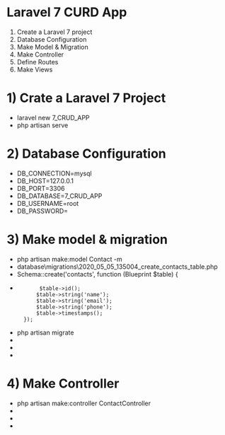 # Laravel 7 CURD App
1. Create a Laravel 7 project
2. Database Configuration
3. Make Model & Migration
4. Make Controller
5. Define Routes
6. Make Views
# 1) Crate a Laravel 7 Project

- laravel new 7_CRUD_APP
- php artisan serve
# 2) Database Configuration
- DB_CONNECTION=mysql
- DB_HOST=127.0.0.1
- DB_PORT=3306
- DB_DATABASE=7_CRUD_APP
- DB_USERNAME=root
- DB_PASSWORD=
# 3) Make model & migration
- php artisan make:model Contact -m
- database\migrations\2020_05_05_135004_create_contacts_table.php
-  Schema::create('contacts', function (Blueprint $table) {
-            $table->id();
            $table->string('name');
            $table->string('email');
            $table->string('phone');
            $table->timestamps();
        });
- php artisan migrate
- 
- 
- 
# 4) Make Controller
- php artisan make:controller ContactController
- 
- 
- 

